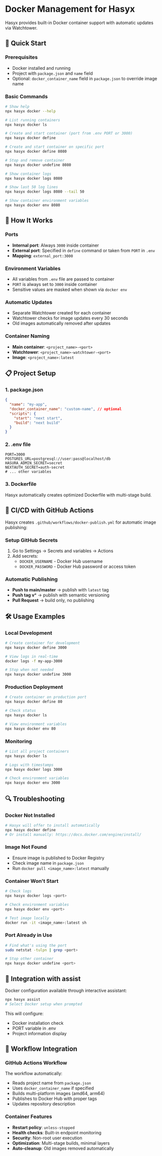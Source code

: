 # Docker Management for Hasyx

Hasyx provides built-in Docker container support with automatic updates via Watchtower.

## 🚀 Quick Start

### Prerequisites
- Docker installed and running
- Project with `package.json` and `name` field
- Optional: `docker_container_name` field in `package.json` to override image name

### Basic Commands

```bash
# Show help
npx hasyx docker --help

# List running containers
npx hasyx docker ls

# Create and start container (port from .env PORT or 3000)
npx hasyx docker define

# Create and start container on specific port
npx hasyx docker define 8080

# Stop and remove container
npx hasyx docker undefine 8080

# Show container logs
npx hasyx docker logs 8080

# Show last 50 log lines
npx hasyx docker logs 8080 --tail 50

# Show container environment variables
npx hasyx docker env 8080
```

## 🐳 How It Works

### Ports
- **Internal port**: Always `3000` inside container
- **External port**: Specified in `define` command or taken from `PORT` in `.env`
- **Mapping**: `external_port:3000`

### Environment Variables
- All variables from `.env` file are passed to container
- `PORT` is always set to `3000` inside container
- Sensitive values are masked when shown via `docker env`

### Automatic Updates
- Separate Watchtower created for each container
- Watchtower checks for image updates every 30 seconds
- Old images automatically removed after updates

### Container Naming
- **Main container**: `<project_name>-<port>`
- **Watchtower**: `<project_name>-watchtower-<port>`
- **Image**: `<project_name>:latest`

## 📋 Project Setup

### 1. package.json
```json
{
  "name": "my-app",
  "docker_container_name": "custom-name", // optional
  "scripts": {
    "start": "next start",
    "build": "next build"
  }
}
```

### 2. .env file
```env
PORT=3000
POSTGRES_URL=postgresql://user:pass@localhost/db
HASURA_ADMIN_SECRET=secret
NEXTAUTH_SECRET=auth-secret
# ... other variables
```

### 3. Dockerfile
Hasyx automatically creates optimized Dockerfile with multi-stage build.

## 🔧 CI/CD with GitHub Actions

Hasyx creates `.github/workflows/docker-publish.yml` for automatic image publishing:

### Setup GitHub Secrets
1. Go to Settings → Secrets and variables → Actions
2. Add secrets:
   - `DOCKER_USERNAME` - Docker Hub username
   - `DOCKER_PASSWORD` - Docker Hub password or access token

### Automatic Publishing
- **Push to main/master** → publish with `latest` tag
- **Push tag v*** → publish with semantic versioning
- **Pull Request** → build only, no publishing

## 🛠️ Usage Examples

### Local Development
```bash
# Create container for development
npx hasyx docker define 3000

# View logs in real-time
docker logs -f my-app-3000

# Stop when not needed
npx hasyx docker undefine 3000
```

### Production Deployment
```bash
# Create container on production port
npx hasyx docker define 80

# Check status
npx hasyx docker ls

# View environment variables
npx hasyx docker env 80
```

### Monitoring
```bash
# List all project containers
npx hasyx docker ls

# Logs with timestamps
npx hasyx docker logs 3000

# Check environment variables
npx hasyx docker env 3000
```

## 🔍 Troubleshooting

### Docker Not Installed
```bash
# Hasyx will offer to install automatically
npx hasyx docker define
# Or install manually: https://docs.docker.com/engine/install/
```

### Image Not Found
- Ensure image is published to Docker Registry
- Check image name in `package.json`
- Run `docker pull <image_name>:latest` manually

### Container Won't Start
```bash
# Check logs
npx hasyx docker logs <port>

# Check environment variables
npx hasyx docker env <port>

# Test image locally
docker run -it <image_name>:latest sh
```

### Port Already in Use
```bash
# Find what's using the port
sudo netstat -tulpn | grep <port>

# Stop other container
npx hasyx docker undefine <port>
```

## 🎯 Integration with assist

Docker configuration available through interactive assistant:

```bash
npx hasyx assist
# Select Docker setup when prompted
```

This will configure:
- Docker installation check
- PORT variable in .env
- Project information display

## 🔄 Workflow Integration

### GitHub Actions Workflow
The workflow automatically:
- Reads project name from `package.json`
- Uses `docker_container_name` if specified
- Builds multi-platform images (amd64, arm64)
- Publishes to Docker Hub with proper tags
- Updates repository description

### Container Features
- **Restart policy**: `unless-stopped`
- **Health checks**: Built-in endpoint monitoring
- **Security**: Non-root user execution
- **Optimization**: Multi-stage builds, minimal layers
- **Auto-cleanup**: Old images removed automatically 